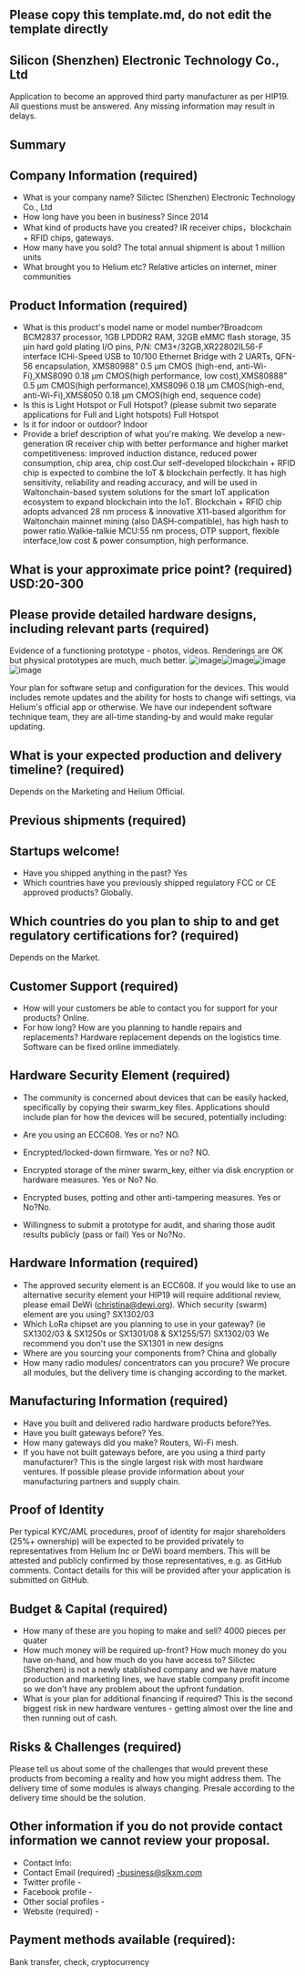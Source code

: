 ## Please copy this template.md, do not edit the template directly
## Silicon (Shenzhen) Electronic Technology Co., Ltd

Application to become an approved third party manufacturer as per HIP19. All questions must be answered. Any missing information may result in delays.
## Summary

## Company Information (required)
* What is your company name? Silictec (Shenzhen) Electronic Technology Co., Ltd
* How long have you been in business? Since 2014
* What kind of products have you created? IR receiver chips，blockchain + RFID chips, gateways.
* How many have you sold?  The total annual shipment is about 1 million units
* What brought you to Helium etc? Relative articles on internet, miner communities

## Product Information (required)
* What is this product's model name or model number?Broadcom BCM2837 processor, 1GB LPDDR2 RAM, 32GB eMMC flash storage, 35 µin hard gold plating I/O pins, P/N: CM3+/32GB,XR22802IL56-F interface ICHi-Speed USB to 10/100 Ethernet Bridge with 2 UARTs, QFN-56 encapsulation, XMS80988” 0.5 µm CMOS (high-end, anti-Wi-Fi),XMS8090 0.18 µm CMOS(high performance, low cost),XMS80888” 0.5 µm CMOS(high performance),XMS8096 0.18 µm CMOS(high-end, anti-Wi-Fi),XMS8050 0.18 µm CMOS(high end, sequence code)
* Is this is Light Hotspot or Full Hotspot? (please submit two separate applications for Full and Light hotspots) Full Hotspot
* Is it for indoor or outdoor? Indoor
* Provide a brief description of what you're making. We develop a new-generation IR receiver chip with better performance and higher market competitiveness: improved induction distance, reduced power consumption, chip area, chip cost.Our self-developed  blockchain + RFID chip is expected to combine the IoT & blockchain perfectly. It has high sensitivity, reliability and reading accuracy, and will be used in Waltonchain-based system solutions for the smart IoT application ecosystem to expand blockchain into the IoT. Blockchain + RFID chip adopts advanced 28 nm process & innovative X11-based algorithm for Waltonchain mainnet mining (also DASH-compatible), has high hash to power ratio.Walkie-talkie MCU:55 nm process, OTP support, flexible interface,low cost & power consumption, high performance.

## What is your approximate price point? (required) USD:20-300

## Please provide detailed hardware designs, including relevant parts (required)
Evidence of a functioning prototype - photos, videos. Renderings are OK but physical prototypes are much, much better. 
![image](https://user-images.githubusercontent.com/96562800/147326313-7ea06668-c3df-448b-bdd3-2c9aa017d825.png)![image](https://user-images.githubusercontent.com/96562800/147326316-f7de5706-80ff-4973-b3f3-2c375a6441c7.png)![image](https://user-images.githubusercontent.com/96562800/147326315-8db1a08f-5e75-4048-b2f4-9cb25b577d04.png)![image](https://user-images.githubusercontent.com/96562800/147326314-c743b4d1-d6e1-4c6c-abe7-db87f7759a8b.png)

Your plan for software setup and configuration for the devices. 
This would includes remote updates and the ability for hosts to change wifi settings, via Helium's official app or otherwise. 
We have our independent software technique team, they are all-time standing-by and would make regular updating. 

## What is your expected production and delivery timeline? (required)
Depends on the Marketing and Helium Official. 

## Previous shipments (required)

## Startups welcome! 
* Have you shipped anything in the past? Yes
* Which countries have you previously shipped regulatory FCC or CE approved products? 
Globally.

## Which countries do you plan to ship to and get regulatory certifications for? (required)
Depends on the Market.

## Customer Support (required)
* How will your customers be able to contact you for support for your products? Online. 
* For how long? How are you planning to handle repairs and replacements? 
Hardware replacement depends on the logistics time. Software can be fixed online immediately. 

## Hardware Security Element (required)
* The community is concerned about devices that can be easily hacked, specifically by copying their swarm_key files. Applications should include plan for how the devices will be secured, potentially including:

* Are you using an ECC608. Yes or no? NO.
* Encrypted/locked-down firmware. Yes or no? NO.
* Encrypted storage of the miner swarm_key, either via disk encryption or hardware measures. Yes or No? No.
* Encrypted buses, potting and other anti-tampering measures. Yes or No?No.
* Willingness to submit a prototype for audit, and sharing those audit results publicly (pass or fail) Yes or No?No.

## Hardware Information (required)
* The approved security element is an ECC608. If you would like to use an alternative security element your HIP19 will require additional review, please email DeWi (christina@dewi.org). Which security (swarm) element are you using? SX1302/03
* Which LoRa chipset are you planning to use in your gateway? (ie SX1302/03 & SX1250s or SX1301/08 & SX1255/57) SX1302/03
We recommend you don't use the SX1301 in new designs 
* Where are you sourcing your components from? China and globally
* How many radio modules/ concentrators can you procure? We procure all modules, but the delivery time is changing according to the market.

## Manufacturing Information (required)
* Have you built and delivered radio hardware products before?Yes.
* Have you built gateways before? Yes.
* How many gateways did you make? Routers, Wi-Fi mesh.
* If you have not built gateways before, are you using a third party manufacturer? This is the single largest risk with most hardware ventures. If possible please provide information about your manufacturing partners and supply chain.

## Proof of Identity
Per typical KYC/AML procedures, proof of identity for major shareholders (25%+ ownership) will be expected to be provided privately to representatives from Helium Inc or DeWi board members. This will be attested and publicly confirmed by those representatives, e.g. as GitHub comments.
Contact details for this will be provided after your application is submitted on GitHub. 

## Budget & Capital (required)
* How many of these are you hoping to make and sell? 4000 pieces per quater 
* How much money will be required up-front? How much money do you have on-hand, and how much do you have access to? Silictec (Shenzhen) is not a newly stablished company and we have mature production and marketing lines, we have stable company profit income so we don't have any problem about the upfront fundation. 
* What is your plan for additional financing if required? This is the second biggest risk in new hardware ventures - getting almost over the line and then running out of cash. 

## Risks & Challenges (required)
Please tell us about some of the challenges that would prevent these products from becoming a reality and how you might address them.
The delivery time of some modules is always changing. Presale according to the delivery time should be the solution.
## Other information if you do not provide contact information we cannot review your proposal.
* Contact Info: 
* Contact Email (required) -business@slkxm.com 
* Twitter profile -
* Facebook profile -
* Other social profiles -
* Website (required) -

## Payment methods available (required):
Bank transfer, check, cryptocurrency 
